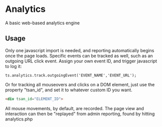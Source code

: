 # Analytics
A basic web-based analytics engine

Usage
-----
Only one javascript import is needed, and reporting automatically begins once the page loads. 
Specific events can be tracked as well, such as an outgoing URL click event. Assign your own event ID, and trigger javascript to log it:
```javascipt
ts.analytics.track.outgoingEvent('EVENT_NAME','EVENT_URL');
```

Or for tracking all mouseovers and clicks on a DOM element, just use the property "tsan_id", and set it to whatever custom ID you want.
```HTML
<div tsan_id="ELEMENT_ID">
```

All mouse movements, by default, are recorded. The page view and interaction can then be "replayed" from admin reporting, found by hitting analytics.php
